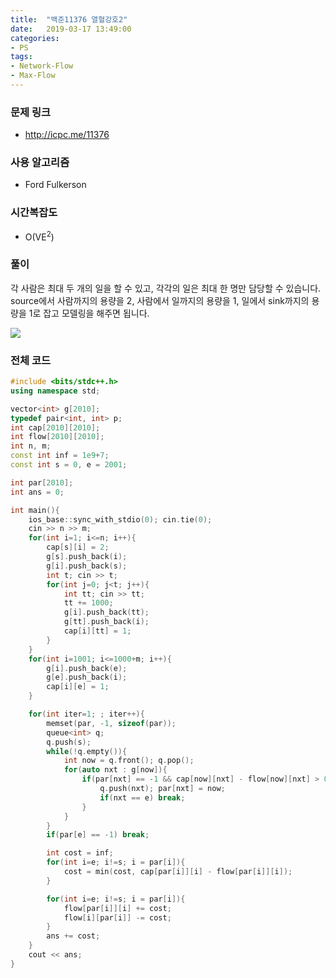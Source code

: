 ```yaml
---
title:  "백준11376 열혈강호2"
date:   2019-03-17 13:49:00
categories:
- PS
tags:
- Network-Flow
- Max-Flow
---
```


### 문제 링크
* http://icpc.me/11376

### 사용 알고리즘
* Ford Fulkerson

### 시간복잡도
* O(VE<sup>2</sup>)

### 풀이
각 사람은 최대 두 개의 일을 할 수 있고, 각각의 일은 최대 한 명만 담당할 수 있습니다.<br>
source에서 사람까지의 용량을 2, 사람에서 일까지의 용량을 1, 일에서 sink까지의 용량을 1로 잡고 모델링을 해주면 됩니다.

<img src = "https://i.imgur.com/T6HnjES.png">

### 전체 코드
```cpp
#include <bits/stdc++.h>
using namespace std;

vector<int> g[2010];
typedef pair<int, int> p;
int cap[2010][2010];
int flow[2010][2010];
int n, m;
const int inf = 1e9+7;
const int s = 0, e = 2001;

int par[2010];
int ans = 0;

int main(){
	ios_base::sync_with_stdio(0); cin.tie(0);
	cin >> n >> m;
	for(int i=1; i<=n; i++){
		cap[s][i] = 2;
		g[s].push_back(i);
		g[i].push_back(s);
		int t; cin >> t;
		for(int j=0; j<t; j++){
			int tt; cin >> tt;
			tt += 1000;
			g[i].push_back(tt);
			g[tt].push_back(i);
			cap[i][tt] = 1;
		}
	}
	for(int i=1001; i<=1000+m; i++){
		g[i].push_back(e);
		g[e].push_back(i);
		cap[i][e] = 1;
	}

	for(int iter=1; ; iter++){
		memset(par, -1, sizeof(par));
		queue<int> q;
		q.push(s);
		while(!q.empty()){
			int now = q.front(); q.pop();
			for(auto nxt : g[now]){
				if(par[nxt] == -1 && cap[now][nxt] - flow[now][nxt] > 0){
					q.push(nxt); par[nxt] = now;
					if(nxt == e) break;
				}
			}
		}
		if(par[e] == -1) break;

		int cost = inf;
		for(int i=e; i!=s; i = par[i]){
			cost = min(cost, cap[par[i]][i] - flow[par[i]][i]);
		}

		for(int i=e; i!=s; i = par[i]){
			flow[par[i]][i] += cost;
			flow[i][par[i]] -= cost;
		}
		ans += cost;
	}
	cout << ans;
}
```
